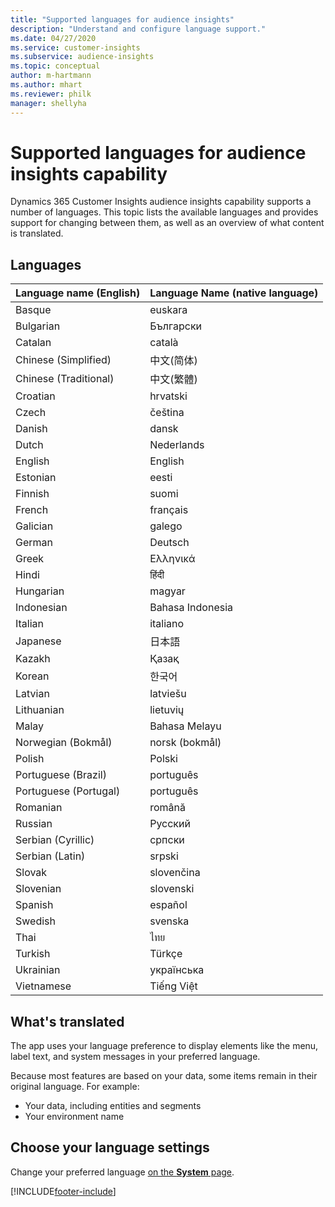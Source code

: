 ```yaml
---
title: "Supported languages for audience insights"
description: "Understand and configure language support."
ms.date: 04/27/2020
ms.service: customer-insights
ms.subservice: audience-insights
ms.topic: conceptual
author: m-hartmann
ms.author: mhart
ms.reviewer: philk
manager: shellyha
---
```


# Supported languages for audience insights capability

Dynamics 365 Customer Insights audience insights capability supports a number of languages. This topic lists the available languages and provides support for changing between them, as well as an overview of what content is translated.

## Languages

| Language name (English)| 	Language Name (native language) |
| ------------- | ------------- |
| Basque | euskara |
| Bulgarian | Български |
| Catalan | català |
| Chinese (Simplified) | 中文(简体) |
| Chinese (Traditional) | 中文(繁體) |
| Croatian | hrvatski |
| Czech | čeština |
| Danish | dansk |
| Dutch | Nederlands |
| English | English |
| Estonian | eesti |
| Finnish | suomi |
| French | français |
| Galician | galego |
| German | Deutsch |
| Greek | Ελληνικά |
| Hindi | हिंदी |
| Hungarian | magyar |
| Indonesian | Bahasa Indonesia |
| Italian | italiano |
| Japanese | 日本語 |
| Kazakh | Қазақ |
| Korean | 한국어 |
| Latvian | latviešu |
| Lithuanian | lietuvių |
| Malay | Bahasa Melayu |
| Norwegian (Bokmål) | norsk (bokmål) |
| Polish | Polski |
| Portuguese (Brazil) | português |
| Portuguese (Portugal) | português |
| Romanian | română |
| Russian | Русский |
| Serbian (Cyrillic) | српски |
| Serbian (Latin) | srpski |
| Slovak | slovenčina |
| Slovenian | slovenski |
| Spanish | español |
| Swedish | svenska |
| Thai | ไทย |
| Turkish | Türkçe |
| Ukrainian | українська |
| Vietnamese | Tiếng Việt |

## What's translated

The app uses your language preference to display elements like the menu, label text, and system messages in your preferred language.

Because most features are based on your data, some items remain in their original language. For example:

- Your data, including entities and segments
- Your environment name

## Choose your language settings  

Change your preferred language [on the **System** page](system.md).


[!INCLUDE[footer-include](../includes/footer-banner.md)]